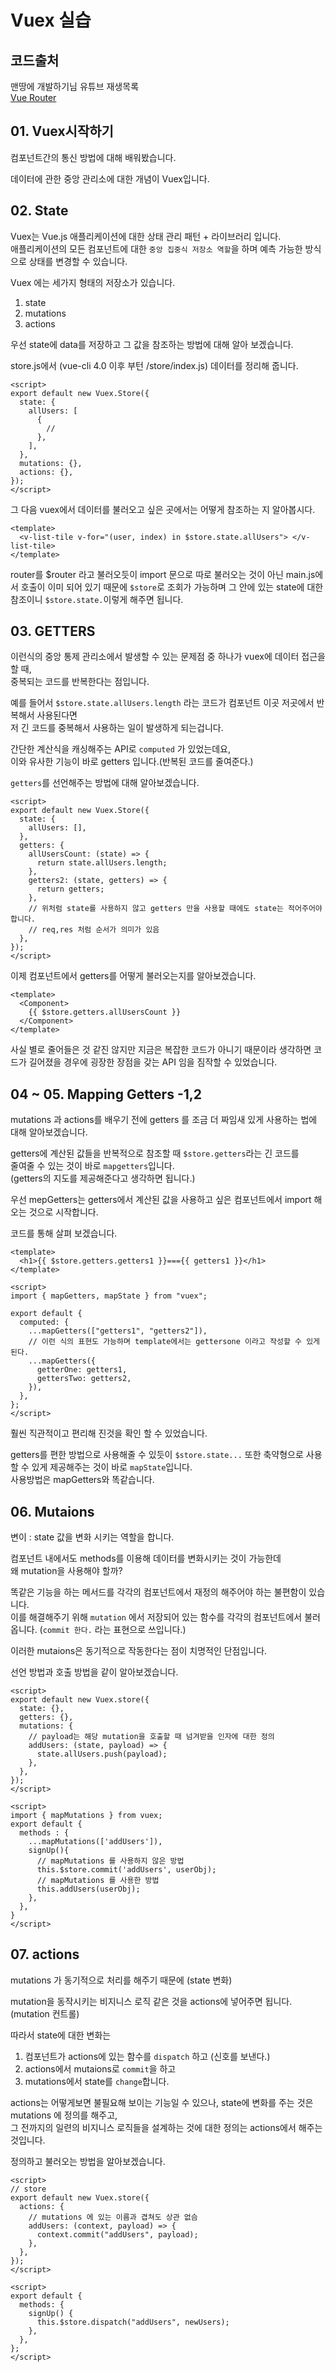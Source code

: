 # Vuex 실습

## 코드출처

맨땅에 개발하기님 유튜브 재생목록  
[Vue Router](https://www.youtube.com/watch?v=gf_KAs7otf4&list=PLZzSdj89sCN292abcbI3utND8pA1T1OyB)

## 01. Vuex시작하기

컴포넌트간의 통신 방법에 대해 배워봤습니다.

데이터에 관한 중앙 관리소에 대한 개념이 Vuex입니다.

## 02. State

Vuex는 Vue.js 애플리케이션에 대한 상태 관리 패턴 + 라이브러리 입니다.  
애플리케이션의 모든 컴포넌트에 대한 `중앙 집중식 저장소 역할`을 하며 예측 가능한 방식으로 상태를 변경할 수 있습니다.

Vuex 에는 세가지 형태의 저장소가 있습니다.

1. state
2. mutations
3. actions

우선 state에 data를 저장하고 그 값을 참조하는 방법에 대해 알아 보겠습니다.

store.js에서 (vue-cli 4.0 이후 부턴 /store/index.js) 데이터를 정리해 줍니다.

```vue
<script>
export default new Vuex.Store({
  state: {
    allUsers: [
      {
        //
      },
    ],
  },
  mutations: {},
  actions: {},
});
</script>
```

그 다음 vuex에서 데이터를 불러오고 싶은 곳에서는 어떻게 참조하는 지 알아봅시다.

```vue
<template>
  <v-list-tile v-for="(user, index) in $store.state.allUsers"> </v-list-tile>
</template>
```

router를 \$router 라고 불러오듯이 import 문으로 따로 불러오는 것이 아닌 main.js에서 호출이 이미 되어 있기 때문에
`$store`로 조회가 가능하며 그 안에 있는 state에 대한 참조이니 `$store.state.`이렇게 해주면 됩니다.

## 03. GETTERS

이런식의 중앙 통제 관리소에서 발생할 수 있는 문제점 중 하나가 vuex에 데이터 접근을 할 때,  
중복되는 코드를 반복한다는 점입니다.

예를 들어서 `$store.state.allUsers.length` 라는 코드가 컴포넌트 이곳 저곳에서 반복해서 사용된다면  
저 긴 코드를 중복해서 사용하는 일이 발생하게 되는겁니다.

간단한 계산식을 캐싱해주는 API로 `computed` 가 있었는데요,  
이와 유사한 기능이 바로 getters 입니다.(반복된 코드를 줄여준다.)

`getters`를 선언해주는 방법에 대해 알아보겠습니다.

```vue
<script>
export default new Vuex.Store({
  state: {
    allUsers: [],
  },
  getters: {
    allUsersCount: (state) => {
      return state.allUsers.length;
    },
    getters2: (state, getters) => {
      return getters;
    },
    // 위처럼 state를 사용하지 않고 getters 만을 사용할 때에도 state는 적어주어야 합니다.
    // req,res 처럼 순서가 의미가 있음
  },
});
</script>
```

이제 컴포넌트에서 getters를 어떻게 불러오는지를 알아보겠습니다.

```vue
<template>
  <Component>
    {{ $store.getters.allUsersCount }}
  </Component>
</template>
```

사실 별로 줄어들은 것 같진 않지만 지금은 복잡한 코드가 아니기 때문이라 생각하면 코드가 길어졌을 경우에 굉장한 장점을 갖는 API 임을 짐작할 수 있었습니다.

## 04 ~ 05. Mapping Getters -1,2

mutations 과 actions를 배우기 전에 getters 를 조금 더 짜임새 있게 사용하는 법에 대해 알아보겠습니다.

getters에 계산된 값들을 반복적으로 참조할 때 `$store.getters`라는 긴 코드를  
줄여줄 수 있는 것이 바로 `mapgetters`입니다.  
(getters의 지도를 제공해준다고 생각하면 됩니다.)

우선 mepGetters는 getters에서 계산된 값을 사용하고 싶은 컴포넌트에서 import 해오는 것으로 시작합니다.

코드를 통해 살펴 보겠습니다.

```vue
<template>
  <h1>{{ $store.getters.getters1 }}==={{ getters1 }}</h1>
</template>

<script>
import { mapGetters, mapState } from "vuex";

export default {
  computed: {
    ...mapGetters(["getters1", "getters2"]),
    // 이런 식의 표현도 가능하며 template에서는 gettersone 이라고 작성할 수 있게 된다.
    ...mapGetters({
      getterOne: getters1,
      gettersTwo: getters2,
    }),
  },
};
</script>
```

훨씬 직관적이고 편리해 진것을 확인 할 수 있었습니다.

getters를 편한 방법으로 사용해줄 수 있듯이 `$store.state...` 또한 축약형으로 사용할 수 있게 제공해주는 것이 바로 `mapState`입니다.  
사용방법은 mapGetters와 똑같습니다.

## 06. Mutaions

변이 : state 값을 변화 시키는 역할을 합니다.

컴포넌트 내에서도 methods를 이용해 데이터를 변화시키는 것이 가능한데  
왜 mutation을 사용해야 할까?

똑같은 기능을 하는 메서드를 각각의 컴포넌트에서 재정의 해주어야 하는 불편함이 있습니다.  
이를 해결해주기 위해 `mutation` 에서 저장되어 있는 함수를 각각의 컴포넌트에서 불러옵니다. (`commit 한다.` 라는 표현으로 쓰입니다.)

이러한 mutaions은 동기적으로 작동한다는 점이 치명적인 단점입니다.

선언 방법과 호출 방법을 같이 알아보겠습니다.

```vue
<script>
export default new Vuex.store({
  state: {},
  getters: {},
  mutations: {
    // payload는 해당 mutation을 호출할 때 넘겨받을 인자에 대한 정의
    addUsers: (state, payload) => {
      state.allUsers.push(payload);
    },
  },
});
</script>

<script>
import { mapMutations } from vuex;
export default {
  methods : {
    ...mapMutations(['addUsers']),
    signUp(){
      // mapMutations 를 사용하지 않은 방법
      this.$store.commit('addUsers', userObj);
      // mapMutations 를 사용한 방법
      this.addUsers(userObj);
    },
  },
}
</script>
```

## 07. actions

mutations 가 동기적으로 처리를 해주기 때문에 (state 변화)

mutation을 동작시키는 비지니스 로직 같은 것을 actions에 넣어주면 됩니다.  
(mutation 컨트롤)

따라서 state에 대한 변화는

1. 컴포넌트가 actions에 있는 함수를 `dispatch` 하고 (신호를 보낸다.)
2. actions에서 mutaions로 `commit`을 하고
3. mutations에서 state를 `change`합니다.

actions는 어떻게보면 불필요해 보이는 기능일 수 있으나, state에 변화를 주는 것은 mutations 에 정의를 해주고,  
그 전까지의 일련의 비지니스 로직들을 설계하는 것에 대한 정의는 actions에서 해주는 것입니다.

정의하고 불러오는 방법을 알아보겠습니다.

```vue
<script>
// store
export default new Vuex.store({
  actions: {
    // mutations 에 있는 이름과 겹쳐도 상관 없슴
    addUsers: (context, payload) => {
      context.commit("addUsers", payload);
    },
  },
});
</script>

<script>
export default {
  methods: {
    signUp() {
      this.$store.dispatch("addUsers", newUsers);
    },
  },
};
</script>
```
